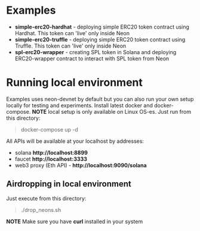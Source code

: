 # Examples
- **simple-erc20-hardhat** - deploying simple ERC20 token contract using Hardhat. This token can 'live' only inside Neon
- **simple-erc20-truffle** - deploying simple ERC20 token contract using Truffle. This token can 'live' only inside Neon
- **spl-erc20-wrapper** - creating SPL token in Solana and deploying ERC20-wrapper contract to interact with SPL token from Neon

# Running local environment
Examples uses neon-devnet by default but you can also run your own setup locally for testing and experiments. Install latest docker and docker-compose. **NOTE** local setup is only available on Linux OS-es. Just run from this directory:

> docker-compose up -d

All APIs will be available at your localhost by addresses:

- solana **http://localhost:8899**
- faucet **http://localhost:3333**
- web3 proxy (Eth API) - **http://localhost:9090/solana**

## Airdropping in local environment

Just execute from this directory:

> ./drop_neons.sh <target-eth-address>

**NOTE** Make sure you have **curl** installed in your system